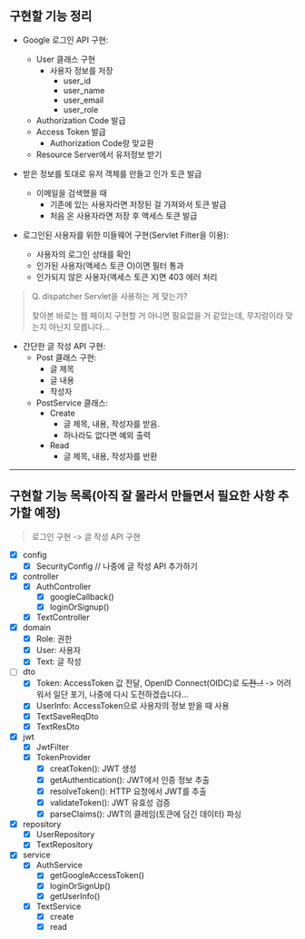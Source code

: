 ## 구현할 기능 정리

- Google 로그인 API 구현:
    - User 클래스 구현
        - 사용자 정보를 저장
            - user_id
            - user_name
            - user_email
            - user_role
    - Authorization Code 발급
    - Access Token 발급
        - Authorization Code랑 맞교환
    - Resource Server에서 유저정보 받기


- 받은 정보를 토대로 유저 객체를 만들고 인가 토큰 발급
    - 이메일을 검색했을 때
        - 기존에 있는 사용자라면 저장된 걸 가져와서 토큰 발급
        - 처음 온 사용자라면 저장 후 액세스 토큰 발급


- 로그인된 사용자를 위한 미들웨어 구현(Servlet Filter을 이용):
    - 사용자의 로그인 상태를 확인
    - 인가된 사용자(액세스 토큰 O)이면 필터 통과
    - 인가되지 않은 사용자(액세스 토큰 X)면 403 에러 처리
> Q. dispatcher Servlet을 사용하는 게 맞는가?
> 
> 찾아본 바로는 웹 페이지 구현할 거 아니면 필요없을 거 같았는데, 무지렁이라 맞는지 아닌지 모릅니다...


- 간단한 글 작성 API 구현:
    - Post 클래스 구현:
        - 글 제목
        - 글 내용
        - 작성자
    - PostService 클래스:
        - Create
            - 글 제목, 내용, 작성자를 받음.
            - 하나라도 없다면 예외 출력
        - Read
            - 글 제목, 내용, 작성자를 반환

---
## 구현할 기능 목록(아직 잘 몰라서 만들면서 필요한 사항 추가할 예정)

> 로그인 구현 -> 글 작성 API 구현

-[x] config
    -[x] SecurityConfig // 나중에 글 작성 API 추가하기

-[x] controller
    -[x] AuthController
        -[x] googleCallback()
        -[x] loginOrSignup()
    -[x] TextController

-[x] domain
    -[x] Role: 권한
    -[x] User: 사용자
    -[x] Text: 글 작성

-[ ] dto
    -[x] Token: AccessToken 값 전달, OpenID Connect(OIDC)로 ~~도전..!~~ -> 어려워서 일단 포기, 나중에 다시 도전하겠습니다...
    -[x] UserInfo: AccessToken으로 사용자의 정보 받을 때 사용
    -[x] TextSaveReqDto
    -[x] TextResDto

-[x] jwt
    -[x] JwtFilter
    -[x] TokenProvider
      - [x] creatToken(): JWT 생성
      - [x] getAuthentication(): JWT에서 인증 정보 추출
      - [x] resolveToken(): HTTP 요청에서 JWT를 추출
      - [x] validateToken(): JWT 유효성 검증
      - [x] parseClaims():  JWT의 클레임(토큰에 담긴 데이터) 파싱

-[x] repository
    -[x] UserRepository
    -[x] TextRepository

-[x] service
    -[x] AuthService
        -[x] getGoogleAccessToken()
        -[x] loginOrSignUp()
        -[x] getUserInfo()
    -[x] TextService
        -[x] create
        -[x] read